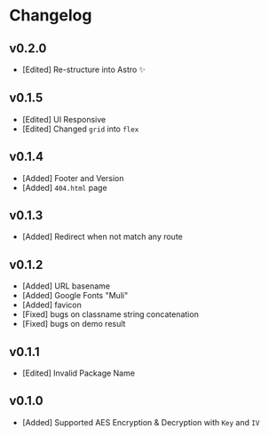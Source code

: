 # Changelog

## v0.2.0

- [Edited] Re-structure into Astro ✨

## v0.1.5

- [Edited] UI Responsive
- [Edited] Changed `grid` into `flex`

## v0.1.4

- [Added] Footer and Version
- [Added] `404.html` page

## v0.1.3

- [Added] Redirect when not match any route

## v0.1.2

- [Added] URL basename
- [Added] Google Fonts "Muli"
- [Added] favicon
- [Fixed] bugs on classname string concatenation
- [Fixed] bugs on demo result

## v0.1.1

- [Edited] Invalid Package Name

## v0.1.0

- [Added] Supported AES Encryption & Decryption with `Key` and `IV`
